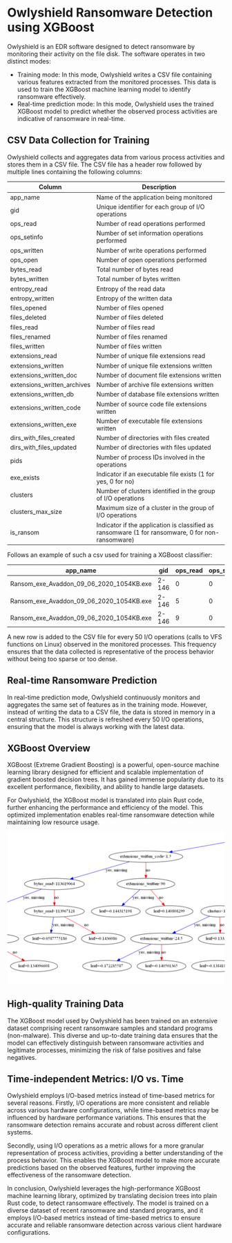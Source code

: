 # Owlyshield Ransomware Detection using XGBoost

Owlyshield is an EDR software designed to detect ransomware by monitoring their activity on the file disk. The software operates in two distinct modes:

- Training mode: In this mode, Owlyshield writes a CSV file containing various features extracted from the monitored processes. This data is used to train the XGBoost machine learning model to identify ransomware effectively.
- Real-time prediction mode: In this mode, Owlyshield uses the trained XGBoost model to predict whether the observed process activities are indicative of ransomware in real-time.

## CSV Data Collection for Training

Owlyshield collects and aggregates data from various process activities and stores them in a CSV file. The CSV file has a header row followed by multiple lines containing the following columns:

| Column                    | Description                                                                                       |
|---------------------------|---------------------------------------------------------------------------------------------------|
| app_name                  | Name of the application being monitored                                                           |
| gid                       | Unique identifier for each group of I/O operations                                                |
| ops_read                  | Number of read operations performed                                                               |
| ops_setinfo               | Number of set information operations performed                                                    |
| ops_written               | Number of write operations performed                                                              |
| ops_open                  | Number of open operations performed                                                               |
| bytes_read                | Total number of bytes read                                                                        |
| bytes_written             | Total number of bytes written                                                                     |
| entropy_read              | Entropy of the read data                                                                          |
| entropy_written           | Entropy of the written data                                                                       |
| files_opened              | Number of files opened                                                                            |
| files_deleted             | Number of files deleted                                                                           |
| files_read                | Number of files read                                                                              |
| files_renamed             | Number of files renamed                                                                           |
| files_written             | Number of files written                                                                           |
| extensions_read           | Number of unique file extensions read                                                             |
| extensions_written        | Number of unique file extensions written                                                          |
| extensions_written_doc    | Number of document file extensions written                                                        |
| extensions_written_archives| Number of archive file extensions written                                                         |
| extensions_written_db     | Number of database file extensions written                                                        |
| extensions_written_code   | Number of source code file extensions written                                                     |
| extensions_written_exe    | Number of executable file extensions written                                                      |
| dirs_with_files_created   | Number of directories with files created                                                          |
| dirs_with_files_updated   | Number of directories with files updated                                                          |
| pids                      | Number of process IDs involved in the operations                                                  |
| exe_exists                | Indicator if an executable file exists (1 for yes, 0 for no)                                      |
| clusters                  | Number of clusters identified in the group of I/O operations                                      |
| clusters_max_size         | Maximum size of a cluster in the group of I/O operations                                          |
| is_ransom                 | Indicator if the application is classified as ransomware (1 for ransomware, 0 for non-ransomware) |

Follows an example of such a csv used for training a XGBoost classifier:

| app_name                             | gid    | ops_read | ops_setinfo | ops_written | ops_open | bytes_read | bytes_written | entropy_read | entropy_written | files_opened | files_deleted | files_read | files_renamed | files_written | extensions_read | extensions_written | extensions_written_doc | extensions_written_archives | extensions_written_db | extensions_written_code | extensions_written_exe | dirs_with_files_created | dirs_with_files_updated | pids | exe_exists | clusters | clusters_max_size | is_ransom |
|--------------------------------------|--------|----------|-------------|-------------|----------|------------|--------------|--------------|----------------|--------------|---------------|------------|---------------|--------------|----------------|------------------|---------------------|-------------------------|------------------|--------------------|------------------|----------------------|--------------------|------|------------|----------|----------------|-----------|
| Ransom_exe_Avaddon_09_06_2020_1054KB.exe | 2-146  | 0        | 0           | 0           | 20       | 0          | 0            | 0            | 0              | 0            | 0             | 0          | 0             | 0            | 0              | 3                | 0                   | 0                       | 0                  | 0                  | 2                  | 0                    | 0                  | 1    | 1          | 0        | 0              | True      |
| Ransom_exe_Avaddon_09_06_2020_1054KB.exe | 2-146  | 5        | 0           | 0           | 35       | 32256      | 0            | 5            | 0              | 0            | 0             | 1          | 0             | 0            | 1              | 4                | 0                   | 0                       | 0                  | 0                  | 3                  | 0                    | 0                  | 1    | 1          | 0        | 0              | True      |
| Ransom_exe_Avaddon_09_06_2020_1054KB.exe | 2-146  | 9        | 0           | 0           | 51       | 75264      | 0            | 5            | 0              | 0            | 0             | 2          | 0             | 0            | 1              | 4                | 0                   | 0                       | 0                  | 0                  | 3                  | 0                    | 0                  | 1    | 1          | 0        | 0              | True      |


A new row is added to the CSV file for every 50 I/O operations (calls to VFS functions on Linux) observed in the monitored processes. This frequency ensures that the data collected is representative of the process behavior without being too sparse or too dense.

## Real-time Ransomware Prediction

In real-time prediction mode, Owlyshield continuously monitors and aggregates the same set of features as in the training mode. However, instead of writing the data to a CSV file, the data is stored in memory in a central structure. This structure is refreshed every 50 I/O operations, ensuring that the model is always working with the latest data.

## XGBoost Overview

XGBoost (Extreme Gradient Boosting) is a powerful, open-source machine learning library designed for efficient and scalable implementation of gradient boosted decision trees. It has gained immense popularity due to its excellent performance, flexibility, and ability to handle large datasets.

For Owlyshield, the XGBoost model is translated into plain Rust code, further enhancing the performance and efficiency of the model. This optimized implementation enables real-time ransomware detection while maintaining low resource usage.

![An example of a decision tree for ransomware classification](./img/tree_5.png)

## High-quality Training Data

The XGBoost model used by Owlyshield has been trained on an extensive dataset comprising recent ransomware samples and standard programs (non-malware). This diverse and up-to-date training data ensures that the model can effectively distinguish between ransomware activities and legitimate processes, minimizing the risk of false positives and false negatives.

## Time-independent Metrics: I/O vs. Time

Owlyshield employs I/O-based metrics instead of time-based metrics for several reasons. Firstly, I/O operations are more consistent and reliable across various hardware configurations, while time-based metrics may be influenced by hardware performance variations. This ensures that the ransomware detection remains accurate and robust across different client systems.

Secondly, using I/O operations as a metric allows for a more granular representation of process activities, providing a better understanding of the process behavior. This enables the XGBoost model to make more accurate predictions based on the observed features, further improving the effectiveness of the ransomware detection.

In conclusion, Owlyshield leverages the high-performance XGBoost machine learning library, optimized by translating decision trees into plain Rust code, to detect ransomware effectively. The model is trained on a diverse dataset of recent ransomware and standard programs, and it employs I/O-based metrics instead of time-based metrics to ensure accurate and reliable ransomware detection across various client hardware configurations.

